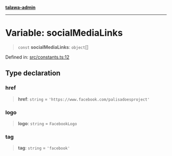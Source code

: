 [**talawa-admin**](../../README.md)

***

# Variable: socialMediaLinks

> `const` **socialMediaLinks**: `object`[]

Defined in: [src/constants.ts:12](https://github.com/MayankJha014/talawa-admin/blob/0dd35cc200a4ed7562fa81ab87ec9b2a6facd18b/src/constants.ts#L12)

## Type declaration

### href

> **href**: `string` = `'https://www.facebook.com/palisadoesproject'`

### logo

> **logo**: `string` = `FacebookLogo`

### tag

> **tag**: `string` = `'facebook'`
